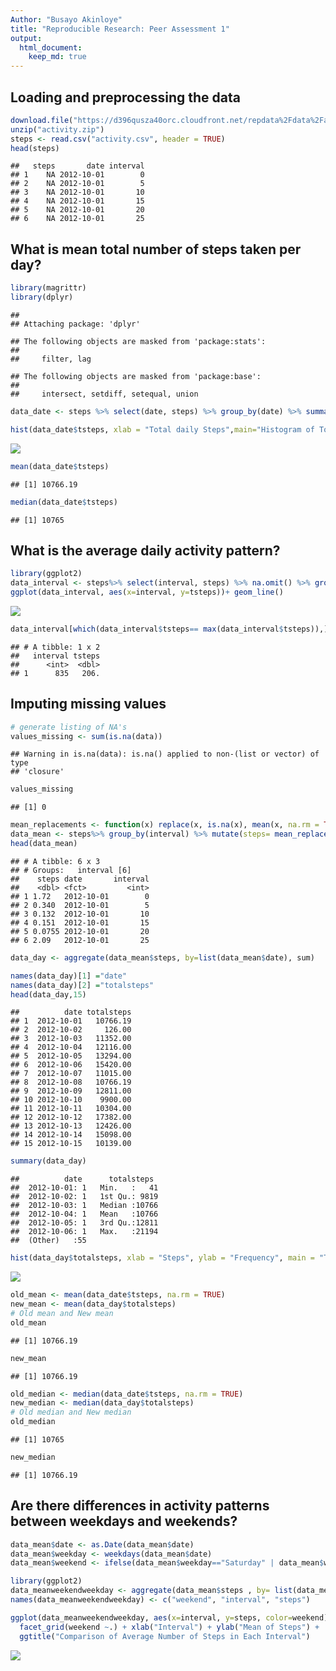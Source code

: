```yaml
---
Author: "Busayo Akinloye"
title: "Reproducible Research: Peer Assessment 1"
output: 
  html_document:
    keep_md: true
---
```



## Loading and preprocessing the data

```r
download.file("https://d396qusza40orc.cloudfront.net/repdata%2Fdata%2Factivity.zip", destfile = "activity.zip", mode="wb")
unzip("activity.zip")
steps <- read.csv("activity.csv", header = TRUE)
head(steps)
```

```
##   steps       date interval
## 1    NA 2012-10-01        0
## 2    NA 2012-10-01        5
## 3    NA 2012-10-01       10
## 4    NA 2012-10-01       15
## 5    NA 2012-10-01       20
## 6    NA 2012-10-01       25
```



## What is mean total number of steps taken per day?

```r
library(magrittr)
library(dplyr)
```

```
## 
## Attaching package: 'dplyr'
```

```
## The following objects are masked from 'package:stats':
## 
##     filter, lag
```

```
## The following objects are masked from 'package:base':
## 
##     intersect, setdiff, setequal, union
```

```r
data_date <- steps %>% select(date, steps) %>% group_by(date) %>% summarize(tsteps= sum(steps)) %>%na.omit()

hist(data_date$tsteps, xlab = "Total daily Steps",main="Histogram of Total Steps by day", breaks = 20)
```

![](PA1_template_files/figure-html/unnamed-chunk-2-1.png)<!-- -->

```r
mean(data_date$tsteps)
```

```
## [1] 10766.19
```

```r
median(data_date$tsteps)
```

```
## [1] 10765
```


## What is the average daily activity pattern?

```r
library(ggplot2)
data_interval <- steps%>% select(interval, steps) %>% na.omit() %>% group_by(interval) %>% summarize(tsteps= mean(steps)) 
ggplot(data_interval, aes(x=interval, y=tsteps))+ geom_line()
```

![](PA1_template_files/figure-html/unnamed-chunk-3-1.png)<!-- -->

```r
data_interval[which(data_interval$tsteps== max(data_interval$tsteps)),]
```

```
## # A tibble: 1 x 2
##   interval tsteps
##      <int>  <dbl>
## 1      835   206.
```


## Imputing missing values

```r
# generate listing of NA's
values_missing <- sum(is.na(data))
```

```
## Warning in is.na(data): is.na() applied to non-(list or vector) of type
## 'closure'
```

```r
values_missing
```

```
## [1] 0
```

```r
mean_replacements <- function(x) replace(x, is.na(x), mean(x, na.rm = TRUE))
data_mean <- steps%>% group_by(interval) %>% mutate(steps= mean_replacements(steps))
head(data_mean)
```

```
## # A tibble: 6 x 3
## # Groups:   interval [6]
##    steps date       interval
##    <dbl> <fct>         <int>
## 1 1.72   2012-10-01        0
## 2 0.340  2012-10-01        5
## 3 0.132  2012-10-01       10
## 4 0.151  2012-10-01       15
## 5 0.0755 2012-10-01       20
## 6 2.09   2012-10-01       25
```

```r
data_day <- aggregate(data_mean$steps, by=list(data_mean$date), sum)

names(data_day)[1] ="date"
names(data_day)[2] ="totalsteps"
head(data_day,15)
```

```
##          date totalsteps
## 1  2012-10-01   10766.19
## 2  2012-10-02     126.00
## 3  2012-10-03   11352.00
## 4  2012-10-04   12116.00
## 5  2012-10-05   13294.00
## 6  2012-10-06   15420.00
## 7  2012-10-07   11015.00
## 8  2012-10-08   10766.19
## 9  2012-10-09   12811.00
## 10 2012-10-10    9900.00
## 11 2012-10-11   10304.00
## 12 2012-10-12   17382.00
## 13 2012-10-13   12426.00
## 14 2012-10-14   15098.00
## 15 2012-10-15   10139.00
```

```r
summary(data_day)
```

```
##          date      totalsteps   
##  2012-10-01: 1   Min.   :   41  
##  2012-10-02: 1   1st Qu.: 9819  
##  2012-10-03: 1   Median :10766  
##  2012-10-04: 1   Mean   :10766  
##  2012-10-05: 1   3rd Qu.:12811  
##  2012-10-06: 1   Max.   :21194  
##  (Other)   :55
```

```r
hist(data_day$totalsteps, xlab = "Steps", ylab = "Frequency", main = "Total Daily Steps", breaks = 20)
```

![](PA1_template_files/figure-html/unnamed-chunk-4-1.png)<!-- -->

```r
old_mean <- mean(data_date$tsteps, na.rm = TRUE)
new_mean <- mean(data_day$totalsteps)
# Old mean and New mean
old_mean
```

```
## [1] 10766.19
```

```r
new_mean
```

```
## [1] 10766.19
```

```r
old_median <- median(data_date$tsteps, na.rm = TRUE)
new_median <- median(data_day$totalsteps)
# Old median and New median
old_median
```

```
## [1] 10765
```

```r
new_median
```

```
## [1] 10766.19
```


## Are there differences in activity patterns between weekdays and weekends?

```r
data_mean$date <- as.Date(data_mean$date)
data_mean$weekday <- weekdays(data_mean$date)
data_mean$weekend <- ifelse(data_mean$weekday=="Saturday" | data_mean$weekday=="Sunday", "Weekend", "Weekday" )

library(ggplot2)
data_meanweekendweekday <- aggregate(data_mean$steps , by= list(data_mean$weekend, data_mean$interval), na.omit(mean))
names(data_meanweekendweekday) <- c("weekend", "interval", "steps")

ggplot(data_meanweekendweekday, aes(x=interval, y=steps, color=weekend)) + geom_line()+
  facet_grid(weekend ~.) + xlab("Interval") + ylab("Mean of Steps") +
  ggtitle("Comparison of Average Number of Steps in Each Interval")
```

![](PA1_template_files/figure-html/unnamed-chunk-5-1.png)<!-- -->
